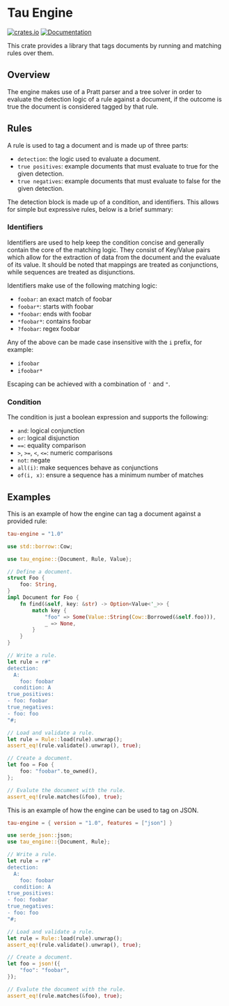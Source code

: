 # Tau Engine

[![crates.io](https://img.shields.io/crates/v/tau-engine.svg)](https://crates.io/crates/tau-engine)
[![Documentation](https://docs.rs/tau-engine/badge.svg)](https://docs.rs/tau-engine)

This crate provides a library that tags documents by running and matching rules over them.

## Overview

The engine makes use of a Pratt parser and a tree solver in order to evaluate the detection logic of a rule against a document, if the outcome is true the document is considered tagged by that rule.

## Rules

A rule is used to tag a document and is made up of three parts:
- `detection`: the logic used to evaluate a document.
- `true positives`: example documents that must evaluate to true for the given detection.
- `true negatives`: example documents that must evaluate to false for the given detection.

The detection block is made up of a condition, and identifiers. This allows for simple but
expressive rules, below is a brief summary:

### Identifiers

Identifiers are used to help keep the condition concise and generally contain the core of the
matching logic. They consist of Key/Value pairs which allow for the extraction of data from the
document and the evaluate of its value. It should be noted that mappings are treated as
conjunctions, while sequences are treated as disjunctions.

Identifiers make use of the following matching logic:
- `foobar`: an exact match of foobar
- `foobar*`: starts with foobar
- `*foobar`: ends with foobar
- `*foobar*`: contains foobar
- `?foobar`: regex foobar

Any of the above can be made case insensitive with the `i` prefix, for example:
- `ifoobar`
- `ifoobar*`

Escaping can be achieved with a combination of `'` and `"`.

### Condition

The condition is just a boolean expression and supports the following:
- `and`: logical conjunction
- `or`: logical disjunction
- `==`: equality comparison
- `>`, `>=`, `<`, `<=`: numeric comparisons
- `not`: negate
- `all(i)`: make sequences behave as conjunctions
- `of(i, x)`: ensure a sequence has a minimum number of matches

## Examples

This is an example of how the engine can tag a document against a provided rule:

```toml
tau-engine = "1.0"
```

```rust
use std::borrow::Cow;

use tau_engine::{Document, Rule, Value};

// Define a document.
struct Foo {
    foo: String,
}
impl Document for Foo {
    fn find(&self, key: &str) -> Option<Value<'_>> {
        match key {
            "foo" => Some(Value::String(Cow::Borrowed(&self.foo))),
            _ => None,
        }
    }
}

// Write a rule.
let rule = r#"
detection:
  A:
    foo: foobar
  condition: A
true_positives:
- foo: foobar
true_negatives:
- foo: foo
"#;

// Load and validate a rule.
let rule = Rule::load(rule).unwrap();
assert_eq!(rule.validate().unwrap(), true);

// Create a document.
let foo = Foo {
    foo: "foobar".to_owned(),
};

// Evalute the document with the rule.
assert_eq!(rule.matches(&foo), true);
```

This is an example of how the engine can be used to tag on JSON.

```toml
tau-engine = { version = "1.0", features = ["json"] }
```

```rust
use serde_json::json;
use tau_engine::{Document, Rule};

// Write a rule.
let rule = r#"
detection:
  A:
    foo: foobar
  condition: A
true_positives:
- foo: foobar
true_negatives:
- foo: foo
"#;

// Load and validate a rule.
let rule = Rule::load(rule).unwrap();
assert_eq!(rule.validate().unwrap(), true);

// Create a document.
let foo = json!({
    "foo": "foobar",
});

// Evalute the document with the rule.
assert_eq!(rule.matches(&foo), true);
```
